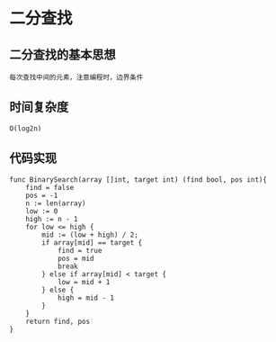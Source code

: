 # 二分查找
## 二分查找的基本思想
	每次查找中间的元素，注意编程时，边界条件
## 时间复杂度
	O(log2n)
## 代码实现
```
func BinarySearch(array []int, target int) (find bool, pos int){
	find = false
	pos = -1
	n := len(array)
	low := 0
	high := n - 1
	for low <= high {
		mid := (low + high) / 2;
		if array[mid] == target {
			find = true 
			pos = mid
			break
		} else if array[mid] < target {
			low = mid + 1
		} else {
			high = mid - 1
		}
	}
	return find, pos
}
```